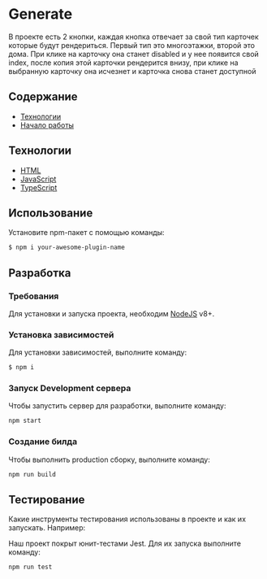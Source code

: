 # Generate
В проекте есть 2 кнопки, каждая кнопка отвечает за свой тип карточек которые будут рендериться. Первый тип это многоэтажки, второй это дома. При клике на карточку она станет disabled и у нее появится свой index, после копия этой карточки рендерится внизу, при клике на выбранную карточку она исчезнет и карточка снова станет доступной

## Содержание
- [Технологии](#технологии)
- [Начало работы](#начало-работы)

## Технологии
- [HTML]([https://www.gatsbyjs.com/](https://developer.mozilla.org/ru/docs/Web/HTML))
- [JavaScript](https://developer.mozilla.org/ru/docs/Web/JavaScript)
- [TypeScript](https://www.typescriptlang.org/)

## Использование

Установите npm-пакет с помощью команды:
```sh
$ npm i your-awesome-plugin-name
```

## Разработка

### Требования
Для установки и запуска проекта, необходим [NodeJS](https://nodejs.org/) v8+.

### Установка зависимостей
Для установки зависимостей, выполните команду:
```sh
$ npm i
```

### Запуск Development сервера
Чтобы запустить сервер для разработки, выполните команду:
```sh
npm start
```

### Создание билда
Чтобы выполнить production сборку, выполните команду: 
```sh
npm run build
```

## Тестирование
Какие инструменты тестирования использованы в проекте и как их запускать. Например:

Наш проект покрыт юнит-тестами Jest. Для их запуска выполните команду:
```sh
npm run test
```
